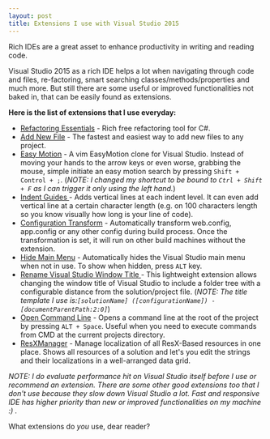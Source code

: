 ```yaml
---
layout: post
title: Extensions I use with Visual Studio 2015
---
```


Rich IDEs are a great asset to enhance productivity in writing and reading code. 

Visual Studio 2015 as a rich IDE helps a lot when navigating through code and files, re-factoring, smart searching classes/methods/properties and much more. But still there are some useful or improved functionalities not baked in, that can be easily found as extensions.<!--excerpt-->

**Here is the list of extensions that I use everyday:**

- [Refactoring Essentials](http://vsrefactoringessentials.com/) - Rich free refactoring tool for C#.
- [Add New File](https://visualstudiogallery.msdn.microsoft.com/3f820e99-6c0d-41db-aa74-a18d9623b1f3) - The fastest and easiest way to add new files to any project.
- [Easy Motion](https://github.com/jaredpar/EasyMotion) - A vim EasyMotion clone for Visual Studio. Instead of moving your hands to the arrow keys or even worse, grabbing the mouse, simple initiate an easy motion search by pressing ``Shift + Control + ;``. (*NOTE: I changed my shortcut to be bound to ``Ctrl + Shift + F`` as I can trigger it only using the left hand.*)
- [Indent Guides ](https://marketplace.visualstudio.com/items?itemName=SteveDowerMSFT.IndentGuides) - Adds vertical lines at each indent level. It can even add vertical line at a certain character length (e.g. on 100 characters length so you know visually how long is your line of code).
- [Configuration Transform](https://marketplace.visualstudio.com/items?itemName=GolanAvraham.ConfigurationTransform) - Automatically transform web.config, app.config or any other config during build process. Once the transformation is set, it will run on other build machines without the extension.
- [Hide Main Menu](https://marketplace.visualstudio.com/items?itemName=MatthewJohnsonMSFT.HideMainMenu) - Automatically hides the Visual Studio main menu when not in use. To show when hidden, press ``ALT`` key.
- [Rename Visual Studio Window Title ](https://marketplace.visualstudio.com/items?itemName=mayerwin.RenameVisualStudioWindowTitle) - This lightweight extension allows changing the window title of Visual Studio to include a folder tree with a configurable distance from the solution/project file. (*NOTE: The title template I use is:``[solutionName] ([configurationName]) - [documentParentPath:2:0]``*)
- [Open Command Line](https://marketplace.visualstudio.com/items?itemName=MadsKristensen.OpenCommandLine) - Opens a command line at the root of the project by pressing ``ALT + Space``. Useful when you need to execute commands from CMD at the current projects directory.
- [ResXManager](https://marketplace.visualstudio.com/items?itemName=TomEnglert.ResXManager) - Manage localization of all ResX-Based resources in one place. Shows all resources of a solution and let's you edit the strings and their localizations in a well-arranged data grid.

*NOTE: I do evaluate performance hit on Visual Studio itself before I use or recommend an extension. There are some other good extensions too that I don't use because they slow down Visual Studio a lot. Fast and responsive IDE has higher priority than new or improved functionalities on my machine :) .*

What extensions do *you* use, dear reader?